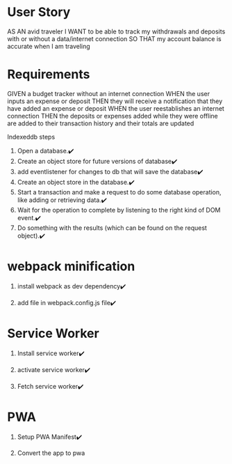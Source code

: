 # User Story

AS AN avid traveler
I WANT to be able to track my withdrawals and deposits with or without a data/internet connection
SO THAT my account balance is accurate when I am traveling

# Requirements

GIVEN a budget tracker without an internet connection
WHEN the user inputs an expense or deposit
THEN they will receive a notification that they have added an expense or deposit
WHEN the user reestablishes an internet connection
THEN the deposits or expenses added while they were offline are added to their transaction history and their totals are updated

Indexeddb steps

1. Open a database.✔️
2. Create an object store for future versions of database✔️
3. add eventlistener for changes to db that will save the database✔️
4. Create an object store in the database.✔️
5. Start a transaction and make a request to do some database operation, like adding or retrieving data.✔️
6. Wait for the operation to complete by listening to the right kind of DOM event.✔️
7. Do something with the results (which can be found on the request object).✔️

# webpack minification

1. install webpack as dev dependency✔️

2. add file in webpack.config.js file✔️

# Service Worker

1. Install service worker✔️

2. activate service worker✔️

3. Fetch service worker✔️

# PWA

1. Setup PWA Manifest✔️

2. Convert the app to pwa
